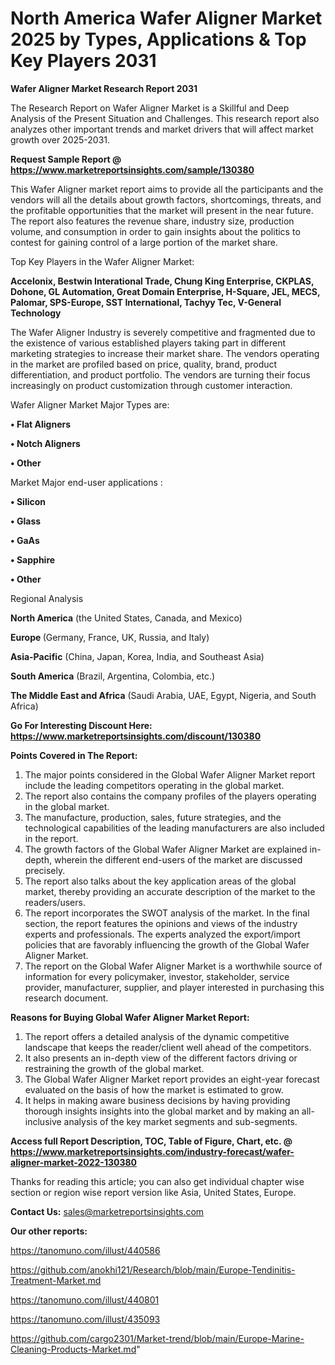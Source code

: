 # North America Wafer Aligner Market 2025 by Types, Applications & Top Key Players 2031

<strong>Wafer Aligner Market Research Report 2031</strong>

The Research Report on Wafer Aligner Market is a Skillful and Deep Analysis of the Present Situation and Challenges. This research report also analyzes other important trends and market drivers that will affect market growth over 2025-2031.

<strong>Request Sample Report @ <a href=https://www.marketreportsinsights.com/sample/130380>https://www.marketreportsinsights.com/sample/130380</a></strong>

This Wafer Aligner market report aims to provide all the participants and the vendors will all the details about growth factors, shortcomings, threats, and the profitable opportunities that the market will present in the near future. The report also features the revenue share, industry size, production volume, and consumption in order to gain insights about the politics to contest for gaining control of a large portion of the market share.

Top Key Players in the Wafer Aligner Market:

<strong>Accelonix, Bestwin Interational Trade, Chung King Enterprise, CKPLAS, Dohone, GL Automation, Great Domain Enterprise, H-Square, JEL, MECS, Palomar, SPS-Europe, SST International, Tachyy Tec, V-General Technology</strong>

The Wafer Aligner Industry is severely competitive and fragmented due to the existence of various established players taking part in different marketing strategies to increase their market share. The vendors operating in the market are profiled based on price, quality, brand, product differentiation, and product portfolio. The vendors are turning their focus increasingly on product customization through customer interaction.

Wafer Aligner Market Major Types are:

<strong>• Flat Aligners

• Notch Aligners

• Other</strong>

Market Major end-user applications :

<strong>• Silicon

• Glass

• GaAs

• Sapphire

• Other</strong>

Regional Analysis

</u><strong><b>North America</b></strong> (the United States, Canada, and Mexico)

<strong><b>Europe </b></strong>(Germany, France, UK, Russia, and Italy)

<strong><b>Asia-Pacific</b></strong> (China, Japan, Korea, India, and Southeast Asia)

<strong><b>South America</b></strong> (Brazil, Argentina, Colombia, etc.)

<strong><b>The Middle East and Africa</b></strong> (Saudi Arabia, UAE, Egypt, Nigeria, and South Africa)

<strong>Go For Interesting Discount Here: <a href=https://www.marketreportsinsights.com/discount/130380>https://www.marketreportsinsights.com/discount/130380</a></strong>

<strong>Points Covered in The Report:</strong>
<ol>
  <li>The major points considered in the Global Wafer Aligner Market report include the leading competitors operating in the global market.</li>
  <li>The report also contains the company profiles of the players operating in the global market.</li>
  <li>The manufacture, production, sales, future strategies, and the technological capabilities of the leading manufacturers are also included in the report.</li>
  <li>The growth factors of the Global Wafer Aligner Market are explained in-depth, wherein the different end-users of the market are discussed precisely.</li>
  <li>The report also talks about the key application areas of the global market, thereby providing an accurate description of the market to the readers/users.</li>
  <li>The report incorporates the SWOT analysis of the market. In the final section, the report features the opinions and views of the industry experts and professionals. The experts analyzed the export/import policies that are favorably influencing the growth of the Global Wafer Aligner Market.</li>
  <li>The report on the Global Wafer Aligner Market is a worthwhile source of information for every policymaker, investor, stakeholder, service provider, manufacturer, supplier, and player interested in purchasing this research document.</li>
</ol>
<strong>Reasons for Buying Global Wafer Aligner Market Report:</strong>

<ol>
  <li>The report offers a detailed analysis of the dynamic competitive landscape that keeps the reader/client well ahead of the competitors.</li>
  <li>It also presents an in-depth view of the different factors driving or restraining the growth of the global market.</li>
  <li>The Global Wafer Aligner Market report provides an eight-year forecast evaluated on the basis of how the market is estimated to grow.</li>
  <li>It helps in making aware business decisions by having providing thorough insights insights into the global market and by making an all-inclusive analysis of the key market segments and sub-segments.</li>
</ol>
<strong>Access full Report Description, TOC, Table of Figure, Chart, etc. @ <a href=https://www.marketreportsinsights.com/industry-forecast/wafer-aligner-market-2022-130380>https://www.marketreportsinsights.com/industry-forecast/wafer-aligner-market-2022-130380</a></strong>


Thanks for reading this article; you can also get individual chapter wise section or region wise report version like Asia, United States, Europe.

<strong>Contact Us:</strong>
sales@marketreportsinsights.com

<strong>Our other reports:</strong>

<a href=https://tanomuno.com/illust/440586>https://tanomuno.com/illust/440586</a>

<a href=https://github.com/anokhi121/Research/blob/main/Europe-Tendinitis-Treatment-Market.md>https://github.com/anokhi121/Research/blob/main/Europe-Tendinitis-Treatment-Market.md</a>

<a href=https://tanomuno.com/illust/440801>https://tanomuno.com/illust/440801</a>

<a href=https://tanomuno.com/illust/435093>https://tanomuno.com/illust/435093</a>

<a href=https://github.com/cargo2301/Market-trend/blob/main/Europe-Marine-Cleaning-Products-Market.md>https://github.com/cargo2301/Market-trend/blob/main/Europe-Marine-Cleaning-Products-Market.md</a>"
